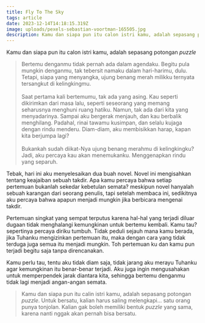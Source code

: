 ```yaml
---
title: Fly To The Sky
tags: article
date: 2023-12-14T14:18:15.319Z
image: uploads/pexels-sebastian-voortman-165505.jpg
description: K﻿amu dan siapa pun itu calon istri kamu, adalah sepasang potongan puzzle
---
```

K﻿amu dan siapa pun itu calon istri kamu, adalah sepasang potongan *puzzle*

> Bertemu denganmu tidak pernah ada dalam agendaku. Begitu pula mungkin denganmu, tak tebersit namaku dalam hari-harimu, dulu. Tetapi, siapa yang menyangka, ujung benang merah milikku ternyata tersangkut di kelingkingmu.\
> \
> Saat pertama kali bertemumu, tak ada yang asing. Kau seperti\
> dikirimkan dari masa lalu, seperti seseorang yang memang seharusnya menghuni ruang hatiku. Namun, tak ada dari kita yang menyadarinya. Sampai aku bergerak menjauh, dan kau berbalik menghilang. Padahal, rinai tawamu kusimpan, dan selalu kujaga dengan rindu menderu. Diam-diam, aku membisikkan harap, kapan kita berjumpa lagi?\
> \
> Bukankah sudah diikat-Nya ujung benang merahmu di kelingkingku? Jadi, aku percaya kau akan menemukanku. Menggenapkan rindu yang separuh.

T﻿ebak, hari ini aku menyelesaikan dua buah novel. Novel ini mengisahkan tentang keajaiban sebuah takdir. Apa kamu percaya bahwa setiap pertemuan bukanlah sekedar kebetulan semata? meskipun novel hanyalah sebuah karangan dari seorang penulis, tapi setelah membaca ini, sedikitnya aku percaya bahwa apapun menjadi mungkin jika berbicara mengenai takdir.

P﻿ertemuan singkat yang sempat terputus karena hal-hal yang terjadi diluar dugaan tidak menghalangi kemungkinan untuk bertemu kembali. Kamu tau? sepertinya percaya diriku tumbuh. Tidak peduli sejauh mana kamu berada, jika Tuhanku mengizinkan pertemuan itu, maka dengan cara yang tidak terduga juga semua itu menjadi mungkin. Toh pertemuan ku dan kamu pun terjadi begitu saja tanpa direncanakan. 

K﻿amu perlu tau, tentu aku tidak diam saja, tidak jarang aku merayu Tuhanku agar kemungkinan itu benar-benar terjadi. Aku juga ingin mengusahakan untuk memperpendek jarak diantara kita, sehingga bertemu denganmu tidak lagi menjadi angan-angan semata.

> K﻿amu dan siapa pun itu calin istri kamu, adalah sepasang potongan *puzzle*. Untuk bersatu, kalian harus saling melengkapi... satu orang punya tonjolan. Kalian gak boleh memiliki bentuk *puzzle* yang sama, karena nanti nggak akan pernah bisa bersatu.